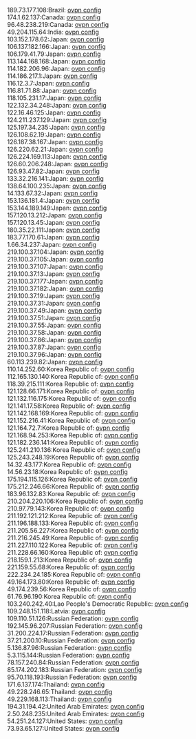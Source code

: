 189.73.177.108:Brazil: [ovpn config](vpn/189_73_177_108.ovpn)  
174.1.62.137:Canada: [ovpn config](vpn/174_1_62_137.ovpn)  
96.48.238.219:Canada: [ovpn config](vpn/96_48_238_219.ovpn)  
49.204.115.64:India: [ovpn config](vpn/49_204_115_64.ovpn)  
103.152.178.62:Japan: [ovpn config](vpn/103_152_178_62.ovpn)  
106.137.182.166:Japan: [ovpn config](vpn/106_137_182_166.ovpn)  
106.179.41.79:Japan: [ovpn config](vpn/106_179_41_79.ovpn)  
113.144.168.168:Japan: [ovpn config](vpn/113_144_168_168.ovpn)  
114.182.206.96:Japan: [ovpn config](vpn/114_182_206_96.ovpn)  
114.186.217.1:Japan: [ovpn config](vpn/114_186_217_1.ovpn)  
116.12.3.7:Japan: [ovpn config](vpn/116_12_3_7.ovpn)  
116.81.71.88:Japan: [ovpn config](vpn/116_81_71_88.ovpn)  
118.105.231.17:Japan: [ovpn config](vpn/118_105_231_17.ovpn)  
122.132.34.248:Japan: [ovpn config](vpn/122_132_34_248.ovpn)  
122.16.46.125:Japan: [ovpn config](vpn/122_16_46_125.ovpn)  
124.211.237.129:Japan: [ovpn config](vpn/124_211_237_129.ovpn)  
125.197.34.235:Japan: [ovpn config](vpn/125_197_34_235.ovpn)  
126.108.62.19:Japan: [ovpn config](vpn/126_108_62_19.ovpn)  
126.187.38.167:Japan: [ovpn config](vpn/126_187_38_167.ovpn)  
126.220.62.21:Japan: [ovpn config](vpn/126_220_62_21.ovpn)  
126.224.169.113:Japan: [ovpn config](vpn/126_224_169_113.ovpn)  
126.60.206.248:Japan: [ovpn config](vpn/126_60_206_248.ovpn)  
126.93.47.82:Japan: [ovpn config](vpn/126_93_47_82.ovpn)  
133.32.216.141:Japan: [ovpn config](vpn/133_32_216_141.ovpn)  
138.64.100.235:Japan: [ovpn config](vpn/138_64_100_235.ovpn)  
14.133.67.32:Japan: [ovpn config](vpn/14_133_67_32.ovpn)  
153.136.181.4:Japan: [ovpn config](vpn/153_136_181_4.ovpn)  
153.144.189.149:Japan: [ovpn config](vpn/153_144_189_149.ovpn)  
157.120.13.212:Japan: [ovpn config](vpn/157_120_13_212.ovpn)  
157.120.13.45:Japan: [ovpn config](vpn/157_120_13_45.ovpn)  
180.35.22.111:Japan: [ovpn config](vpn/180_35_22_111.ovpn)  
183.77.170.61:Japan: [ovpn config](vpn/183_77_170_61.ovpn)  
1.66.34.237:Japan: [ovpn config](vpn/1_66_34_237.ovpn)  
219.100.37.104:Japan: [ovpn config](vpn/219_100_37_104.ovpn)  
219.100.37.105:Japan: [ovpn config](vpn/219_100_37_105.ovpn)  
219.100.37.107:Japan: [ovpn config](vpn/219_100_37_107.ovpn)  
219.100.37.13:Japan: [ovpn config](vpn/219_100_37_13.ovpn)  
219.100.37.177:Japan: [ovpn config](vpn/219_100_37_177.ovpn)  
219.100.37.182:Japan: [ovpn config](vpn/219_100_37_182.ovpn)  
219.100.37.19:Japan: [ovpn config](vpn/219_100_37_19.ovpn)  
219.100.37.31:Japan: [ovpn config](vpn/219_100_37_31.ovpn)  
219.100.37.49:Japan: [ovpn config](vpn/219_100_37_49.ovpn)  
219.100.37.51:Japan: [ovpn config](vpn/219_100_37_51.ovpn)  
219.100.37.55:Japan: [ovpn config](vpn/219_100_37_55.ovpn)  
219.100.37.58:Japan: [ovpn config](vpn/219_100_37_58.ovpn)  
219.100.37.86:Japan: [ovpn config](vpn/219_100_37_86.ovpn)  
219.100.37.87:Japan: [ovpn config](vpn/219_100_37_87.ovpn)  
219.100.37.96:Japan: [ovpn config](vpn/219_100_37_96.ovpn)  
60.113.239.82:Japan: [ovpn config](vpn/60_113_239_82.ovpn)  
110.14.252.60:Korea Republic of: [ovpn config](vpn/110_14_252_60.ovpn)  
112.165.130.140:Korea Republic of: [ovpn config](vpn/112_165_130_140.ovpn)  
118.39.215.111:Korea Republic of: [ovpn config](vpn/118_39_215_111.ovpn)  
121.128.66.171:Korea Republic of: [ovpn config](vpn/121_128_66_171.ovpn)  
121.132.116.175:Korea Republic of: [ovpn config](vpn/121_132_116_175.ovpn)  
121.141.17.58:Korea Republic of: [ovpn config](vpn/121_141_17_58.ovpn)  
121.142.168.169:Korea Republic of: [ovpn config](vpn/121_142_168_169.ovpn)  
121.152.216.41:Korea Republic of: [ovpn config](vpn/121_152_216_41.ovpn)  
121.164.72.7:Korea Republic of: [ovpn config](vpn/121_164_72_7.ovpn)  
121.168.94.253:Korea Republic of: [ovpn config](vpn/121_168_94_253.ovpn)  
121.182.236.141:Korea Republic of: [ovpn config](vpn/121_182_236_141.ovpn)  
125.241.210.136:Korea Republic of: [ovpn config](vpn/125_241_210_136.ovpn)  
125.243.248.19:Korea Republic of: [ovpn config](vpn/125_243_248_19.ovpn)  
14.32.43.177:Korea Republic of: [ovpn config](vpn/14_32_43_177.ovpn)  
14.56.23.18:Korea Republic of: [ovpn config](vpn/14_56_23_18.ovpn)  
175.194.115.126:Korea Republic of: [ovpn config](vpn/175_194_115_126.ovpn)  
175.212.246.66:Korea Republic of: [ovpn config](vpn/175_212_246_66.ovpn)  
183.96.132.83:Korea Republic of: [ovpn config](vpn/183_96_132_83.ovpn)  
210.204.220.106:Korea Republic of: [ovpn config](vpn/210_204_220_106.ovpn)  
210.97.79.143:Korea Republic of: [ovpn config](vpn/210_97_79_143.ovpn)  
211.192.121.212:Korea Republic of: [ovpn config](vpn/211_192_121_212.ovpn)  
211.196.188.133:Korea Republic of: [ovpn config](vpn/211_196_188_133.ovpn)  
211.205.56.227:Korea Republic of: [ovpn config](vpn/211_205_56_227.ovpn)  
211.216.245.49:Korea Republic of: [ovpn config](vpn/211_216_245_49.ovpn)  
211.227.110.122:Korea Republic of: [ovpn config](vpn/211_227_110_122.ovpn)  
211.228.66.160:Korea Republic of: [ovpn config](vpn/211_228_66_160.ovpn)  
218.159.1.213:Korea Republic of: [ovpn config](vpn/218_159_1_213.ovpn)  
221.159.55.68:Korea Republic of: [ovpn config](vpn/221_159_55_68.ovpn)  
222.234.24.185:Korea Republic of: [ovpn config](vpn/222_234_24_185.ovpn)  
49.164.173.80:Korea Republic of: [ovpn config](vpn/49_164_173_80.ovpn)  
49.174.239.56:Korea Republic of: [ovpn config](vpn/49_174_239_56.ovpn)  
61.76.96.190:Korea Republic of: [ovpn config](vpn/61_76_96_190.ovpn)  
103.240.242.40:Lao People's Democratic Republic: [ovpn config](vpn/103_240_242_40.ovpn)  
109.248.151.118:Latvia: [ovpn config](vpn/109_248_151_118.ovpn)  
109.110.51.126:Russian Federation: [ovpn config](vpn/109_110_51_126.ovpn)  
192.145.96.207:Russian Federation: [ovpn config](vpn/192_145_96_207.ovpn)  
31.200.224.17:Russian Federation: [ovpn config](vpn/31_200_224_17.ovpn)  
37.21.200.10:Russian Federation: [ovpn config](vpn/37_21_200_10.ovpn)  
5.136.87.96:Russian Federation: [ovpn config](vpn/5_136_87_96.ovpn)  
5.3.115.144:Russian Federation: [ovpn config](vpn/5_3_115_144.ovpn)  
78.157.240.84:Russian Federation: [ovpn config](vpn/78_157_240_84.ovpn)  
85.174.202.183:Russian Federation: [ovpn config](vpn/85_174_202_183.ovpn)  
95.70.118.193:Russian Federation: [ovpn config](vpn/95_70_118_193.ovpn)  
171.6.137.174:Thailand: [ovpn config](vpn/171_6_137_174.ovpn)  
49.228.246.65:Thailand: [ovpn config](vpn/49_228_246_65.ovpn)  
49.229.168.113:Thailand: [ovpn config](vpn/49_229_168_113.ovpn)  
194.31.194.42:United Arab Emirates: [ovpn config](vpn/194_31_194_42.ovpn)  
2.50.248.235:United Arab Emirates: [ovpn config](vpn/2_50_248_235.ovpn)  
54.251.24.127:United States: [ovpn config](vpn/54_251_24_127.ovpn)  
73.93.65.127:United States: [ovpn config](vpn/73_93_65_127.ovpn)  
